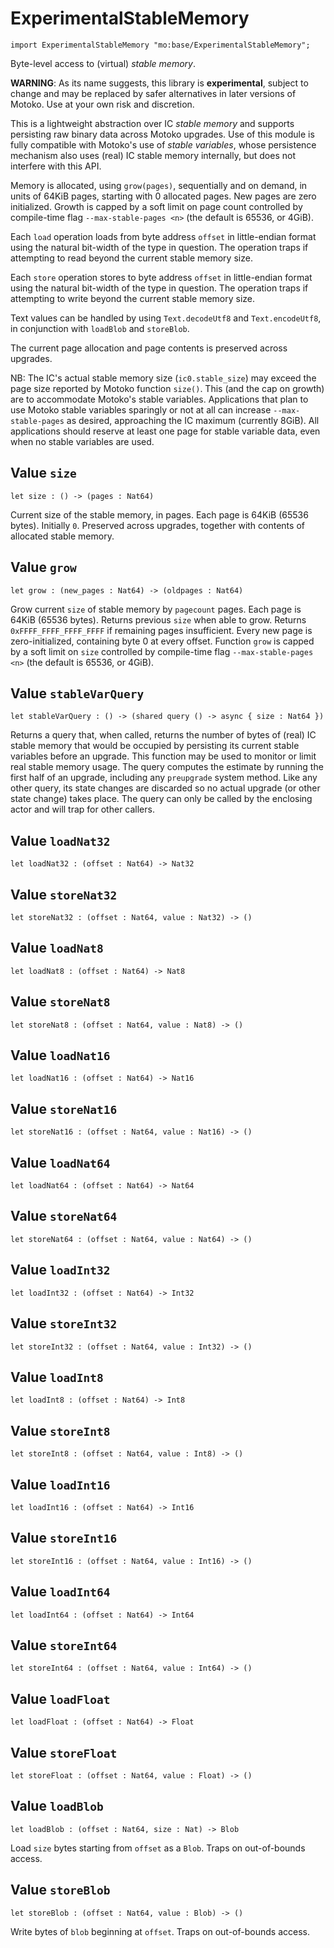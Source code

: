 # ExperimentalStableMemory

```motoko name=import
import ExperimentalStableMemory "mo:base/ExperimentalStableMemory";
```

Byte-level access to (virtual) _stable memory_.

**WARNING**: As its name suggests, this library is **experimental**, subject to change
and may be replaced by safer alternatives in later versions of Motoko.
Use at your own risk and discretion.

This is a lightweight abstraction over IC _stable memory_ and supports persisting
raw binary data across Motoko upgrades.
Use of this module is fully compatible with Motoko's use of
_stable variables_, whose persistence mechanism also uses (real) IC stable memory internally, but does not interfere with this API.

Memory is allocated, using `grow(pages)`, sequentially and on demand, in units of 64KiB pages, starting with 0 allocated pages.
New pages are zero initialized.
Growth is capped by a soft limit on page count controlled by compile-time flag
`--max-stable-pages <n>` (the default is 65536, or 4GiB).

Each `load` operation loads from byte address `offset` in little-endian
format using the natural bit-width of the type in question.
The operation traps if attempting to read beyond the current stable memory size.

Each `store` operation stores to byte address `offset` in little-endian format using the natural bit-width of the type in question.
The operation traps if attempting to write beyond the current stable memory size.

Text values can be handled by using `Text.decodeUtf8` and `Text.encodeUtf8`, in conjunction with `loadBlob` and `storeBlob`.

The current page allocation and page contents is preserved across upgrades.

NB: The IC's actual stable memory size (`ic0.stable_size`) may exceed the
page size reported by Motoko function `size()`.
This (and the cap on growth) are to accommodate Motoko's stable variables.
Applications that plan to use Motoko stable variables sparingly or not at all can
increase `--max-stable-pages` as desired, approaching the IC maximum (currently 8GiB).
All applications should reserve at least one page for stable variable data, even when no stable variables are used.

## Value `size`
```motoko no-repl
let size : () -> (pages : Nat64)
```

Current size of the stable memory, in pages.
Each page is 64KiB (65536 bytes).
Initially `0`.
Preserved across upgrades, together with contents of allocated
stable memory.

## Value `grow`
```motoko no-repl
let grow : (new_pages : Nat64) -> (oldpages : Nat64)
```

Grow current `size` of stable memory by `pagecount` pages.
Each page is 64KiB (65536 bytes).
Returns previous `size` when able to grow.
Returns `0xFFFF_FFFF_FFFF_FFFF` if remaining pages insufficient.
Every new page is zero-initialized, containing byte 0 at every offset.
Function `grow` is capped by a soft limit on `size` controlled by compile-time flag
 `--max-stable-pages <n>` (the default is 65536, or 4GiB).

## Value `stableVarQuery`
```motoko no-repl
let stableVarQuery : () -> (shared query () -> async { size : Nat64 })
```

Returns a query that, when called, returns the number of bytes of (real) IC stable memory that would be
occupied by persisting its current stable variables before an upgrade.
This function may be used to monitor or limit real stable memory usage.
The query computes the estimate by running the first half of an upgrade, including any `preupgrade` system method.
Like any other query, its state changes are discarded so no actual upgrade (or other state change) takes place.
The query can only be called by the enclosing actor and will trap for other callers.

## Value `loadNat32`
```motoko no-repl
let loadNat32 : (offset : Nat64) -> Nat32
```


## Value `storeNat32`
```motoko no-repl
let storeNat32 : (offset : Nat64, value : Nat32) -> ()
```


## Value `loadNat8`
```motoko no-repl
let loadNat8 : (offset : Nat64) -> Nat8
```


## Value `storeNat8`
```motoko no-repl
let storeNat8 : (offset : Nat64, value : Nat8) -> ()
```


## Value `loadNat16`
```motoko no-repl
let loadNat16 : (offset : Nat64) -> Nat16
```


## Value `storeNat16`
```motoko no-repl
let storeNat16 : (offset : Nat64, value : Nat16) -> ()
```


## Value `loadNat64`
```motoko no-repl
let loadNat64 : (offset : Nat64) -> Nat64
```


## Value `storeNat64`
```motoko no-repl
let storeNat64 : (offset : Nat64, value : Nat64) -> ()
```


## Value `loadInt32`
```motoko no-repl
let loadInt32 : (offset : Nat64) -> Int32
```


## Value `storeInt32`
```motoko no-repl
let storeInt32 : (offset : Nat64, value : Int32) -> ()
```


## Value `loadInt8`
```motoko no-repl
let loadInt8 : (offset : Nat64) -> Int8
```


## Value `storeInt8`
```motoko no-repl
let storeInt8 : (offset : Nat64, value : Int8) -> ()
```


## Value `loadInt16`
```motoko no-repl
let loadInt16 : (offset : Nat64) -> Int16
```


## Value `storeInt16`
```motoko no-repl
let storeInt16 : (offset : Nat64, value : Int16) -> ()
```


## Value `loadInt64`
```motoko no-repl
let loadInt64 : (offset : Nat64) -> Int64
```


## Value `storeInt64`
```motoko no-repl
let storeInt64 : (offset : Nat64, value : Int64) -> ()
```


## Value `loadFloat`
```motoko no-repl
let loadFloat : (offset : Nat64) -> Float
```


## Value `storeFloat`
```motoko no-repl
let storeFloat : (offset : Nat64, value : Float) -> ()
```


## Value `loadBlob`
```motoko no-repl
let loadBlob : (offset : Nat64, size : Nat) -> Blob
```

Load `size` bytes starting from `offset` as a `Blob`.
Traps on out-of-bounds access.

## Value `storeBlob`
```motoko no-repl
let storeBlob : (offset : Nat64, value : Blob) -> ()
```

Write bytes of `blob` beginning at `offset`.
Traps on out-of-bounds access.
